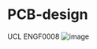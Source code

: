 # PCB-design
UCL ENGF0008
![image](https://github.com/user-attachments/assets/f6a44a07-9f5f-4678-aeef-b01267ccd287)

